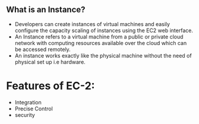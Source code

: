 ## What is an Instance?
- Developers can create instances of virtual machines and easily configure the capacity scaling of instances using the EC2 web interface.
- An Instance refers to a virtual machine from a public or private cloud network with computing resources available over the cloud  which can be accessed remotely. 
- An instance works exactly like the physical machine without the need of physical set up i.e hardware.


# Features of EC-2:
- Integration 
- Precise Control
- security
